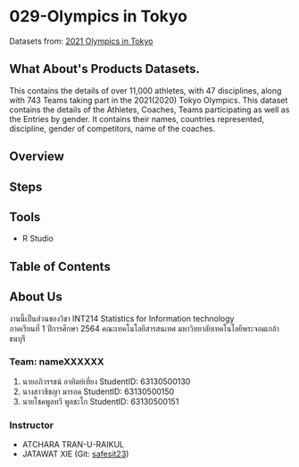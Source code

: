# 029-Olympics in Tokyo

Datasets from: [2021 Olympics in Tokyo](https://www.kaggle.com/arjunprasadsarkhel/2021-olympics-in-tokyo)

## What About's Products Datasets.
This contains the details of over 11,000 athletes, with 47 disciplines, along with 743 Teams taking part in the 2021(2020) Tokyo Olympics.
This dataset contains the details of the Athletes, Coaches, Teams participating as well as the Entries by gender. It contains their names, countries represented, discipline, gender of competitors, name of the coaches.


## Overview

## Steps

## Tools
- R Studio

## Table of Contents

## About Us

งานนี้เป็นส่วนของวิชา INT214 Statistics for Information technology <br/> ภาคเรียนที่ 1 ปีการศึกษา 2564 คณะเทคโนโลยีสารสนเทศ มหาวิทยาลัยเทคโนโลยีพระจอมเกล้าธนบุรี

### Team: nameXXXXXX

1. นายอภิวรรธน์ อาทิตย์เที่ยง         StudentID: 63130500130
2. นางสาวชิชญา มารอด             StudentID: 63130500150
3. นายโชคพูลทวี พูลชะโก            StudentID: 63130500151


### Instructor

- ATCHARA TRAN-U-RAIKUL
- JATAWAT XIE (Git: [safesit23](https://github.com/safesit23))
